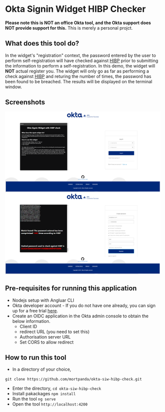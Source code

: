 # Okta Signin Widget HIBP Checker

**Please note this is NOT an office Okta tool, and the Okta support does NOT provide support for this.**
This is merely a personal projct.

## What does this tool do?
In the widget's "registration" context, the password entered by the user to perform self-registration will have checked against [HIBP](https://haveibeenpwned.com/) prior to submitting the information to perform a self-registration.
In this demo, the widget will **NOT** actual register you.  The widget will only go as far as performing a check against [HIBP](https://haveibeenpwned.com/) and returing the number of times, the password has been found to be breached.  The results will be displayed on the terminal window.

## Screenshots 
![](Capture-1-ENG.PNG)
![](Capture-2-ENG.PNG)

## Pre-requisites for running this application
- Nodejs setup with Angluar CLI
- Okta developer account - If you do not have one already, you can sign up for a free trial [here](https://developer.okta.com/signup/).
- Create an OIDC application in the Okta admin console to obtain the below information.
  - Client ID
  - redirect URL (you need to set this)
  - Authorisation server URL
  - Set CORS to allow redirect
 
## How to run this tool
- In a directory of your choice,

`git clone https://github.com/mortpanda/okta-siw-hibp-check.git`
- Enter the directory,
`cd okta-siw-hibp-check`
- Install pakackages
`npm install`
- Run the tool
`ng serve`
- Open the tool
`http://localhost:4200`


